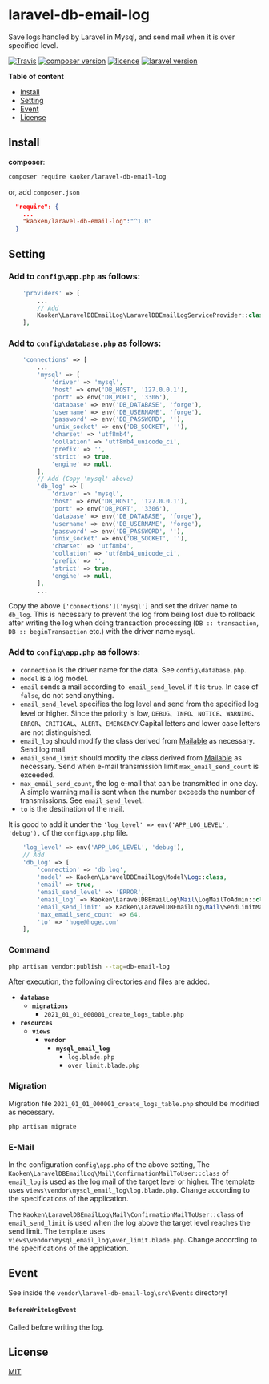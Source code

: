 # laravel-db-email-log
Save logs handled by Laravel in Mysql, and send mail when it is over specified level.

[![Travis](https://img.shields.io/travis/rust-lang/rust.svg)]()
[![composer version](https://img.shields.io/badge/version-0.0.1-blue.svg)](https://github.com/kaoken/laravel-db-email-log)
[![licence](https://img.shields.io/badge/licence-MIT-blue.svg)](https://github.com/kaoken/laravel-db-email-log)
[![laravel version](https://img.shields.io/badge/Laravel%20version-≧8.77.1-red.svg)](https://github.com/kaoken/laravel-db-email-log)



__Table of content__

- [Install](#install)
- [Setting](#setting)
- [Event](#event)
- [License](#license)

## Install

**composer**:

```bash
composer require kaoken/laravel-db-email-log
```

or, add `composer.json`  

```json 
  "require": {
    ...
    "kaoken/laravel-db-email-log":"^1.0"
  }
```

## Setting

###  Add to **`config\app.php`** as follows:

```php
    'providers' => [
        ...
        // Add
        Kaoken\LaravelDBEmailLog\LaravelDBEmailLogServiceProvider::class
    ],
```
  
    
### Add to **`config\database.php`** as follows:

```php
    'connections' => [
        ...
        'mysql' => [
            'driver' => 'mysql',
            'host' => env('DB_HOST', '127.0.0.1'),
            'port' => env('DB_PORT', '3306'),
            'database' => env('DB_DATABASE', 'forge'),
            'username' => env('DB_USERNAME', 'forge'),
            'password' => env('DB_PASSWORD', ''),
            'unix_socket' => env('DB_SOCKET', ''),
            'charset' => 'utf8mb4',
            'collation' => 'utf8mb4_unicode_ci',
            'prefix' => '',
            'strict' => true,
            'engine' => null,
        ],
        // Add (Copy 'mysql' above)
        'db_log' => [
            'driver' => 'mysql',
            'host' => env('DB_HOST', '127.0.0.1'),
            'port' => env('DB_PORT', '3306'),
            'database' => env('DB_DATABASE', 'forge'),
            'username' => env('DB_USERNAME', 'forge'),
            'password' => env('DB_PASSWORD', ''),
            'unix_socket' => env('DB_SOCKET', ''),
            'charset' => 'utf8mb4',
            'collation' => 'utf8mb4_unicode_ci',
            'prefix' => '',
            'strict' => true,
            'engine' => null,
        ],
        ...
```
Copy the above `['connections']['mysql']` and set the driver name to `db_log`.
This is necessary to prevent the log from being lost due to rollback after writing 
the log when doing transaction processing (`DB :: transaction`,` DB :: beginTransaction` etc.) 
with the driver name `mysql`.

  
  

###  Add to **`config\app.php`** as follows:

- `connection` is the driver name for the data. See `config\database.php`.
- `model` is a log model.
- `email` sends a mail according to` email_send_level` if it is `true`.
In case of `false`, do not send anything.
- `email_send_level` specifies the log level and send from the specified log level or higher.
Since the priority is low, `DEBUG`、`INFO`、`NOTICE`、`WARNING`、
`ERROR`、`CRITICAL`、`ALERT`、`EMERGENCY`.Capital letters and lower case letters are not distinguished.
- `email_log` should modify the class derived from [Mailable](https://laravel.com/docs/5.5/mail) as necessary.
Send log mail. 
- `email_send_limit` should modify the class derived from [Mailable](https://laravel.com/docs/5.5/mail) as necessary.
Send when e-mail transmission limit `max_email_send_count` is exceeded. 
- `max_email_send_count`, the log e-mail that can be transmitted in one day.
 A simple warning mail is sent when the number exceeds the number of transmissions. See `email_send_level`.
- `to` is the destination of the mail.
  
It is good to add it under the `'log_level' => env('APP_LOG_LEVEL', 'debug'),` of the `config\app.php` file.


```php  
    'log_level' => env('APP_LOG_LEVEL', 'debug'),
    // Add
    'db_log' => [
        'connection' => 'db_log',
        'model' => Kaoken\LaravelDBEmailLog\Model\Log::class,
        'email' => true,
        'email_send_level' => 'ERROR',
        'email_log' => Kaoken\LaravelDBEmailLog\Mail\LogMailToAdmin::class,
        'email_send_limit' => Kaoken\LaravelDBEmailLog\Mail\SendLimitMailToAdmin::class,
        'max_email_send_count' => 64,
        'to' => 'hoge@hoge.com'
    ],
```

### Command
```bash
php artisan vendor:publish --tag=db-email-log
```
  
After execution, the following directories and files are added.  

* **`database`**
  * **`migrations`**
    * `2021_01_01_000001_create_logs_table.php`
* **`resources`**
  * **`views`**
    * **`vendor`**
      * **`mysql_email_log`**
        * `log.blade.php`
        * `over_limit.blade.php`
     
### Migration
Migration file `2021_01_01_000001_create_logs_table.php` should be modified as necessary.  

```bash
php artisan migrate
```

### E-Mail
In the configuration `config\app.php` of the above setting,
The `Kaoken\LaravelDBEmailLog\Mail\ConfirmationMailToUser::class` of `email_log` is used as the log mail of the target level or higher.
The template uses `views\vendor\mysql_email_log\log.blade.php`. Change according to the specifications of the application.  
  
The `Kaoken\LaravelDBEmailLog\Mail\ConfirmationMailToUser::class` of `email_send_limit` is used when the log above the target level reaches the send limit.
The template uses `views\vendor\mysql_email_log\over_limit.blade.php`. Change according to the specifications of the application.  






## Event
See inside the `vendor\laravel-db-email-log\src\Events` directory!

#### `BeforeWriteLogEvent`
Called before writing the log.




## License

[MIT](https://github.com/kaoken/laravel-confirmation-email/blob/master/LICENSE.txt)
